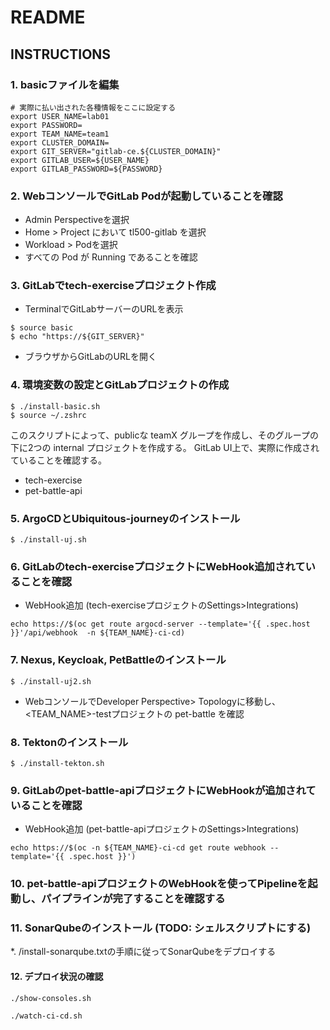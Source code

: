 # README

## INSTRUCTIONS

### 1. basicファイルを編集

```
# 実際に払い出された各種情報をここに設定する
export USER_NAME=lab01
export PASSWORD=
export TEAM_NAME=team1
export CLUSTER_DOMAIN=
export GIT_SERVER="gitlab-ce.${CLUSTER_DOMAIN}"
export GITLAB_USER=${USER_NAME}
export GITLAB_PASSWORD=${PASSWORD}
```

### 2. WebコンソールでGitLab Podが起動していることを確認

* Admin Perspectiveを選択
* Home > Project において tl500-gitlab を選択
* Workload > Podを選択
* すべての Pod が Running であることを確認

### 3. GitLabでtech-exerciseプロジェクト作成

* TerminalでGitLabサーバーのURLを表示

```
$ source basic
$ echo "https://${GIT_SERVER}"
```

* ブラウザからGitLabのURLを開く


### 4. 環境変数の設定とGitLabプロジェクトの作成

```
$ ./install-basic.sh
$ source ~/.zshrc
```

このスクリプトによって、publicな teamX グループを作成し、そのグループの下に2つの internal プロジェクトを作成する。
GitLab UI上で、実際に作成されていることを確認する。

* tech-exercise
* pet-battle-api


### 5. ArgoCDとUbiquitous-journeyのインストール

```
$ ./install-uj.sh
```

### 6. GitLabのtech-exerciseプロジェクトにWebHook追加されていることを確認

* WebHook追加 (tech-exerciseプロジェクトのSettings>Integrations)

```
echo https://$(oc get route argocd-server --template='{{ .spec.host }}'/api/webhook  -n ${TEAM_NAME}-ci-cd)
```

### 7. Nexus, Keycloak, PetBattleのインストール

```
$ ./install-uj2.sh
```
* WebコンソールでDeveloper Perspective> Topologyに移動し、 <TEAM_NAME>-testプロジェクトの pet-battle を確認


### 8. Tektonのインストール

```
$ ./install-tekton.sh
```

### 9. GitLabのpet-battle-apiプロジェクトにWebHookが追加されていることを確認

* WebHook追加 (pet-battle-apiプロジェクトのSettings>Integrations)
```
echo https://$(oc -n ${TEAM_NAME}-ci-cd get route webhook --template='{{ .spec.host }}')
```

### 10. pet-battle-apiプロジェクトのWebHookを使ってPipelineを起動し、パイプラインが完了することを確認する

### 11. SonarQubeのインストール (TODO: シェルスクリプトにする)

*. /install-sonarqube.txtの手順に従ってSonarQubeをデプロイする

#### 12. デプロイ状況の確認

```
./show-consoles.sh
```

```
./watch-ci-cd.sh
```



